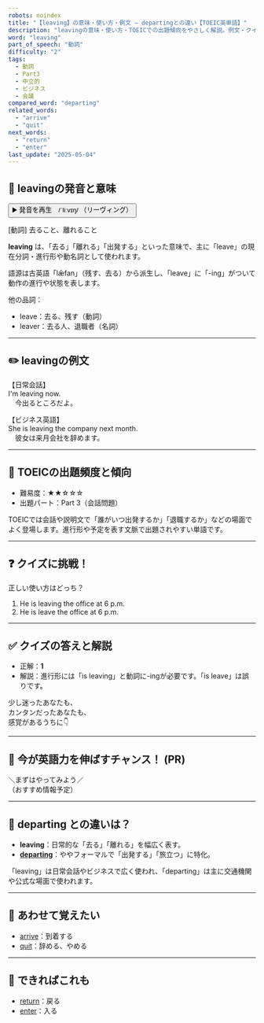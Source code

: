 ```yaml
---
robots: noindex
title: "【leaving】の意味・使い方・例文 ― departingとの違い【TOEIC英単語】"
description: "leavingの意味・使い方・TOEICでの出題傾向をやさしく解説。例文・クイズ付きでdepartingとの違いもわかりやすく学べます。"
word: "leaving"
part_of_speech: "動詞"
difficulty: "2"
tags:
  - 動詞
  - Part3
  - 中立的
  - ビジネス
  - 会議
compared_word: "departing"
related_words:
  - "arrive"
  - "quit"
next_words:
  - "return"
  - "enter"
last_update: "2025-05-04"
---
```


## 🔰 leavingの発音と意味

<button class="play-audio" onclick="playTTS('leaving')">
  <span class="play-audio-main">
    ▶️ 発音を再生　/ˈliːvɪŋ/
  </span>
  <span class="play-audio-sub">
    （リーヴィング）
  </span>
</button>

[動詞] 去ること、離れること

**leaving** は、「去る」「離れる」「出発する」といった意味で、主に「leave」の現在分詞・進行形や動名詞として使われます。

語源は古英語「lǣfan」（残す、去る）から派生し、「leave」に「-ing」がついて動作の進行や状態を表します。

他の品詞：  
- leave：去る、残す（動詞）
- leaver：去る人、退職者（名詞）

---

## ✏️ leavingの例文

【日常会話】  
I'm leaving now.  
　今出るところだよ。

【ビジネス英語】  
She is leaving the company next month.  
　彼女は来月会社を辞めます。

---

## 🎯 TOEICの出題頻度と傾向

- 難易度：★★☆☆☆
- 出題パート：Part 3（会話問題）

TOEICでは会話や説明文で「誰がいつ出発するか」「退職するか」などの場面でよく登場します。進行形や予定を表す文脈で出題されやすい単語です。

---

## ❓ クイズに挑戦！

正しい使い方はどっち？

1. He is leaving the office at 6 p.m.  
2. He is leave the office at 6 p.m.

---

## ✅ クイズの答えと解説

- 正解：**1**
- 解説：進行形には「is leaving」と動詞に-ingが必要です。「is leave」は誤りです。

少し迷ったあなたも、  
カンタンだったあなたも、  
感覚があるうちに👇️

---

## 🚀 今が英語力を伸ばすチャンス！ (PR)

<div class="info-center">
＼まずはやってみよう／<br>  
（おすすめ情報予定）
</div>

---

## 🤔  departing との違いは？

- **leaving**：日常的な「去る」「離れる」を幅広く表す。
- **[departing](/departing)**：ややフォーマルで「出発する」「旅立つ」に特化。

「leaving」は日常会話やビジネスで広く使われ、「departing」は主に交通機関や公式な場面で使われます。

---

## 🧩 あわせて覚えたい

- [arrive](/arrive)：到着する
- [quit](/quit)：辞める、やめる

---

## 📖 できればこれも

- [return](/return)：戻る
- [enter](/enter)：入る

<!-- cvid: aid25_bid08 -->
